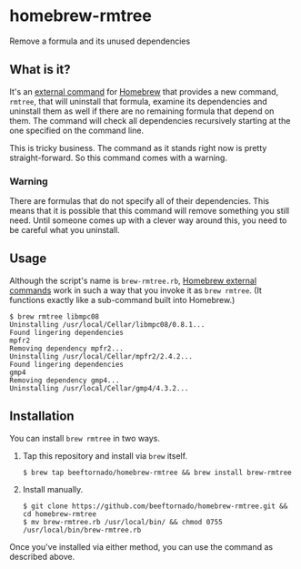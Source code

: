 homebrew-rmtree
===============

Remove a formula and its unused dependencies

## What is it?

It's an [external command][ec] for [Homebrew][h] that provides a new command, `rmtree`,
that will uninstall that formula, examine its dependencies and uninstall them as well
if there are no remaining formula that depend on them. The command will check all dependencies
recursively starting at the one specified on the command line.

This is tricky business. The command as it stands right now is pretty straight-forward.
So this command comes with a warning.

[ec]: https://github.com/mxcl/homebrew/wiki/External-Commands
[h]: https://github.com/mxcl/homebrew

### Warning

There are formulas that do not specify all of their dependencies. This means that it is possible that
this command will remove something you still need. Until someone comes up with a clever way around this,
you need to be careful what you uninstall.

## Usage

Although the script's name is `brew-rmtree.rb`, [Homebrew external
commands][ec] work in such a way that you invoke it as `brew rmtree`. (It
functions exactly like a sub-command built into Homebrew.)

    $ brew rmtree libmpc08
    Uninstalling /usr/local/Cellar/libmpc08/0.8.1...
    Found lingering dependencies
    mpfr2
    Removing dependency mpfr2...
    Uninstalling /usr/local/Cellar/mpfr2/2.4.2...
    Found lingering dependencies
    gmp4
    Removing dependency gmp4...
    Uninstalling /usr/local/Cellar/gmp4/4.3.2...

## Installation

You can install `brew rmtree` in two ways.

1. Tap this repository and install via `brew` itself.

    ```
    $ brew tap beeftornado/homebrew-rmtree && brew install brew-rmtree
    ```

1. Install manually.

    ```
    $ git clone https://github.com/beeftornado/homebrew-rmtree.git && cd homebrew-rmtree
    $ mv brew-rmtree.rb /usr/local/bin/ && chmod 0755 /usr/local/bin/brew-rmtree.rb
    ```

Once you've installed via either method, you can use the command as
described above.
